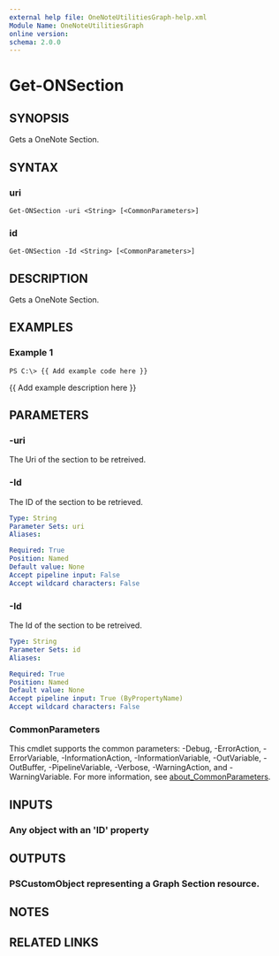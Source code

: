 ```yaml
---
external help file: OneNoteUtilitiesGraph-help.xml
Module Name: OneNoteUtilitiesGraph
online version:
schema: 2.0.0
---
```


# Get-ONSection

## SYNOPSIS
Gets a OneNote Section.

## SYNTAX

### uri
```
Get-ONSection -uri <String> [<CommonParameters>]
```

### id
```
Get-ONSection -Id <String> [<CommonParameters>]
```

## DESCRIPTION
Gets a OneNote Section.

## EXAMPLES

### Example 1
```
PS C:\> {{ Add example code here }}
```

{{ Add example description here }}

## PARAMETERS

### -uri
The Uri of the section to be retreived.

### -Id
The ID of the section to be retrieved.


```yaml
Type: String
Parameter Sets: uri
Aliases:

Required: True
Position: Named
Default value: None
Accept pipeline input: False
Accept wildcard characters: False
```

### -Id
The Id of the section to be retreived.

```yaml
Type: String
Parameter Sets: id
Aliases:

Required: True
Position: Named
Default value: None
Accept pipeline input: True (ByPropertyName)
Accept wildcard characters: False
```

### CommonParameters
This cmdlet supports the common parameters: -Debug, -ErrorAction, -ErrorVariable, -InformationAction, -InformationVariable, -OutVariable, -OutBuffer, -PipelineVariable, -Verbose, -WarningAction, and -WarningVariable. For more information, see [about_CommonParameters](http://go.microsoft.com/fwlink/?LinkID=113216).

## INPUTS

### Any object with an 'ID' property
## OUTPUTS

### PSCustomObject representing a Graph Section resource.
## NOTES

## RELATED LINKS
